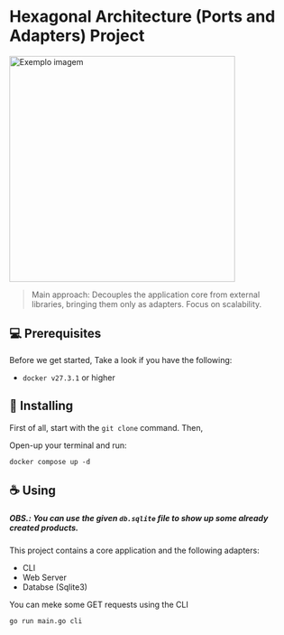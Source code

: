 # Hexagonal Architecture (Ports and Adapters) Project

<img width="400" height="400" src="https://solutions.lykdat.com/blog/content/images/2023/08/image-4.png" alt="Exemplo imagem">

> Main approach: Decouples the application core from external libraries, bringing them only as adapters. Focus on scalability.

## 💻 Prerequisites

Before we get started, Take a look if you have the following:

- `docker v27.3.1` or higher

## 🚀 Installing

First of all, start with the `git clone` command.
Then,

Open-up your terminal and run:
```
docker compose up -d
```

## ☕ Using
##### OBS.: You can use the given `db.sqlite` file to show up some already created products.

This project contains a core application and the following adapters:
- CLI
- Web Server
- Databse (Sqlite3)

You can meke some GET requests using the CLI

```
go run main.go cli
```

